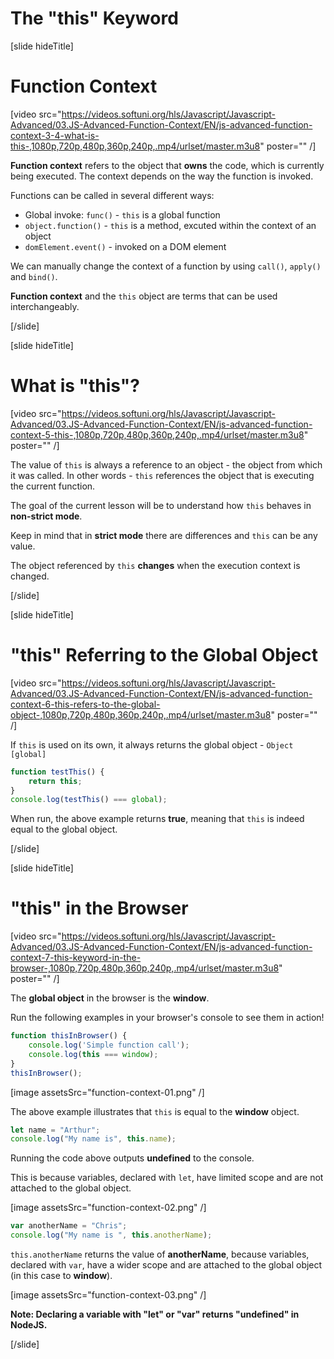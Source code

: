 # The "this" Keyword

[slide hideTitle]

# Function Context

[video src="https://videos.softuni.org/hls/Javascript/Javascript-Advanced/03.JS-Advanced-Function-Context/EN/js-advanced-function-context-3-4-what-is-this-,1080p,720p,480p,360p,240p,.mp4/urlset/master.m3u8" poster="" /]

**Function context** refers to the object that **owns** the code, which is currently being executed. The context depends on the way the function is invoked. 

Functions can be called in several different ways:
 - Global invoke: `func()` - `this` is a global function
 - `object.function()` - `this` is a method, excuted within the context of an object
 - `domElement.event()` - invoked on a DOM element

 We can manually change the context of a function by using `call()`, `apply()` and `bind()`.

 **Function context** and the `this` object are terms that can be used interchangeably. 
 
[/slide]

[slide hideTitle]

# What is "this"?

[video src="https://videos.softuni.org/hls/Javascript/Javascript-Advanced/03.JS-Advanced-Function-Context/EN/js-advanced-function-context-5-this-,1080p,720p,480p,360p,240p,.mp4/urlset/master.m3u8" poster="" /]

The value of `this` is always a reference to an object - the object from which it was called. In other words - `this` references the object that is executing the current function.

The goal of the current lesson will be to understand how `this` behaves in **non-strict mode**. 

Keep in mind that in **strict mode** there are differences and `this` can be any value.

The object referenced by `this` **changes** when the execution context is changed.

[/slide]

[slide hideTitle]

# "this" Referring to the Global Object

[video src="https://videos.softuni.org/hls/Javascript/Javascript-Advanced/03.JS-Advanced-Function-Context/EN/js-advanced-function-context-6-this-refers-to-the-global-object-,1080p,720p,480p,360p,240p,.mp4/urlset/master.m3u8" poster="" /]

If `this` is used on its own, it always returns the global object - `Object [global]`

```js live
function testThis() {
    return this;
}
console.log(testThis() === global);
```

When run, the above example returns **true**, meaning that `this` is indeed equal to the global object.

[/slide]

[slide hideTitle]

# "this" in the Browser

[video src="https://videos.softuni.org/hls/Javascript/Javascript-Advanced/03.JS-Advanced-Function-Context/EN/js-advanced-function-context-7-this-keyword-in-the-browser-,1080p,720p,480p,360p,240p,.mp4/urlset/master.m3u8" poster="" /]

The **global object** in the browser is the **window**. 

Run the following examples in your browser's console to see them in action!

```js
function thisInBrowser() {
    console.log('Simple function call');
    console.log(this === window);
}
thisInBrowser();
 ```

[image assetsSrc="function-context-01.png" /]

The above example illustrates that `this` is equal to the **window** object.

```js
let name = "Arthur";
console.log("My name is", this.name);
```

Running the code above outputs **undefined** to the console.

This is because variables, declared with `let`, have limited scope and are not attached to the global object.

[image assetsSrc="function-context-02.png" /]

```js
var anotherName = "Chris";
console.log("My name is ", this.anotherName);
```

`this.anotherName` returns the value of **anotherName**, because variables, declared with `var`, have a wider scope and are attached to the global object (in this case to **window**).

[image assetsSrc="function-context-03.png" /]

**Note: Declaring a variable with "let" or "var" returns "undefined" in NodeJS.**

[/slide]

